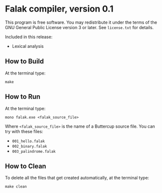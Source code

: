 # Falak compiler, version 0.1

This program is free software. You may redistribute it under the terms of the GNU General Public License version 3 or later. See `license.txt` for details.

Included in this release:

* Lexical analysis

## How to Build

At the terminal type:

    make

## How to Run

At the terminal type:

    mono falak.exe <falak_source_file>

Where `<falak_source_file>` is the name of a Buttercup source file. You can try with these files:

* `001_hello.falak`
* `002_binary.falak`
* `003_palindrome.falak`

## How to Clean

To delete all the files that get created automatically, at the terminal type:

    make clean
